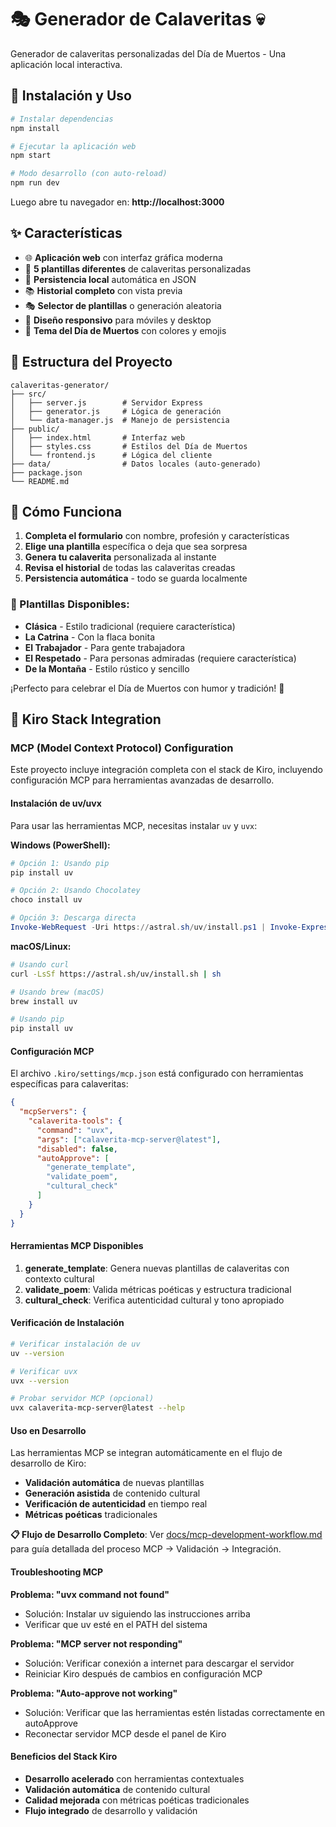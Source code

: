 # 🎭 Generador de Calaveritas 💀

Generador de calaveritas personalizadas del Día de Muertos - Una aplicación local interactiva.

## 🚀 Instalación y Uso

```bash
# Instalar dependencias
npm install

# Ejecutar la aplicación web
npm start

# Modo desarrollo (con auto-reload)
npm run dev
```

Luego abre tu navegador en: **http://localhost:3000**

## ✨ Características

- 🌐 **Aplicación web** con interfaz gráfica moderna
- 🎨 **5 plantillas diferentes** de calaveritas personalizadas
- 💾 **Persistencia local** automática en JSON
- 📚 **Historial completo** con vista previa
- 🎭 **Selector de plantillas** o generación aleatoria
- 📱 **Diseño responsivo** para móviles y desktop
- 🎨 **Tema del Día de Muertos** con colores y emojis

## 📁 Estructura del Proyecto

```
calaveritas-generator/
├── src/
│   ├── server.js        # Servidor Express
│   ├── generator.js     # Lógica de generación
│   └── data-manager.js  # Manejo de persistencia
├── public/
│   ├── index.html       # Interfaz web
│   ├── styles.css       # Estilos del Día de Muertos
│   └── frontend.js      # Lógica del cliente
├── data/                # Datos locales (auto-generado)
├── package.json
└── README.md
```

## 🎯 Cómo Funciona

1. **Completa el formulario** con nombre, profesión y características
2. **Elige una plantilla** específica o deja que sea sorpresa
3. **Genera tu calaverita** personalizada al instante
4. **Revisa el historial** de todas las calaveritas creadas
5. **Persistencia automática** - todo se guarda localmente

### 📜 Plantillas Disponibles:
- **Clásica** - Estilo tradicional (requiere característica)
- **La Catrina** - Con la flaca bonita
- **El Trabajador** - Para gente trabajadora
- **El Respetado** - Para personas admiradas (requiere característica)
- **De la Montaña** - Estilo rústico y sencillo

¡Perfecto para celebrar el Día de Muertos con humor y tradición! 🌺

## 🔧 Kiro Stack Integration

### MCP (Model Context Protocol) Configuration

Este proyecto incluye integración completa con el stack de Kiro, incluyendo configuración MCP para herramientas avanzadas de desarrollo.

#### Instalación de uv/uvx

Para usar las herramientas MCP, necesitas instalar `uv` y `uvx`:

**Windows (PowerShell):**
```powershell
# Opción 1: Usando pip
pip install uv

# Opción 2: Usando Chocolatey
choco install uv

# Opción 3: Descarga directa
Invoke-WebRequest -Uri https://astral.sh/uv/install.ps1 | Invoke-Expression
```

**macOS/Linux:**
```bash
# Usando curl
curl -LsSf https://astral.sh/uv/install.sh | sh

# Usando brew (macOS)
brew install uv

# Usando pip
pip install uv
```

#### Configuración MCP

El archivo `.kiro/settings/mcp.json` está configurado con herramientas específicas para calaveritas:

```json
{
  "mcpServers": {
    "calaverita-tools": {
      "command": "uvx",
      "args": ["calaverita-mcp-server@latest"],
      "disabled": false,
      "autoApprove": [
        "generate_template",
        "validate_poem",
        "cultural_check"
      ]
    }
  }
}
```

#### Herramientas MCP Disponibles

1. **generate_template**: Genera nuevas plantillas de calaveritas con contexto cultural
2. **validate_poem**: Valida métricas poéticas y estructura tradicional
3. **cultural_check**: Verifica autenticidad cultural y tono apropiado

#### Verificación de Instalación

```bash
# Verificar instalación de uv
uv --version

# Verificar uvx
uvx --version

# Probar servidor MCP (opcional)
uvx calaverita-mcp-server@latest --help
```

#### Uso en Desarrollo

Las herramientas MCP se integran automáticamente en el flujo de desarrollo de Kiro:

- **Validación automática** de nuevas plantillas
- **Generación asistida** de contenido cultural
- **Verificación de autenticidad** en tiempo real
- **Métricas poéticas** tradicionales

**📋 Flujo de Desarrollo Completo**: Ver [docs/mcp-development-workflow.md](docs/mcp-development-workflow.md) para guía detallada del proceso MCP → Validación → Integración.

#### Troubleshooting MCP

**Problema: "uvx command not found"**
- Solución: Instalar uv siguiendo las instrucciones arriba
- Verificar que uv esté en el PATH del sistema

**Problema: "MCP server not responding"**
- Solución: Verificar conexión a internet para descargar el servidor
- Reiniciar Kiro después de cambios en configuración MCP

**Problema: "Auto-approve not working"**
- Solución: Verificar que las herramientas estén listadas correctamente en autoApprove
- Reconectar servidor MCP desde el panel de Kiro

#### Beneficios del Stack Kiro

- **Desarrollo acelerado** con herramientas contextuales
- **Validación automática** de contenido cultural
- **Calidad mejorada** con métricas poéticas tradicionales
- **Flujo integrado** de desarrollo y validación
